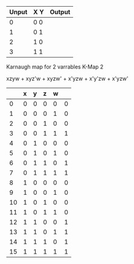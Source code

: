 Unput | X Y | Output
-------|----|-------
0      | 0 0 |
1      | 0 1 |
2      | 1 0 |
3      | 1 1 |

Karnaugh map for 2 varrables
K-Map 2


xzyw + xyz'w + xyzw' + x'yzw + x'y'zw + x'yzw'

|     | x   | y   | z   | w   |     |
|:--- |:--- |:--- |:--- |:--- |:--- |
| 0   | 0   | 0   | 0   | 0   | 0   |
| 1   | 0   | 0   | 0   | 1   | 0   |
| 2   | 0   | 0   | 1   | 0   | 0   |
| 3   | 0   | 0   | 1   | 1   | 1   |
| 4   | 0   | 1   | 0   | 0   | 0   |
| 5   | 0   | 1   | 0   | 1   | 0   |
| 6   | 0   | 1   | 1   | 0   | 1   |
| 7   | 0   | 1   | 1   | 1   | 1   |
| 8   | 1   | 0   | 0   | 0   | 0   |
| 9   | 1   | 0   | 0   | 1   | 0   |
| 10  | 1   | 0   | 1   | 0   | 0   |
| 11  | 1   | 0   | 1   | 1   | 0   |
| 12  | 1   | 1   | 0   | 0   | 1   |
| 13  | 1   | 1   | 0   | 1   | 1   |
| 14  | 1   | 1   | 1   | 0   | 1   |
| 15  | 1   | 1   | 1   | 1   | 1   | 

 